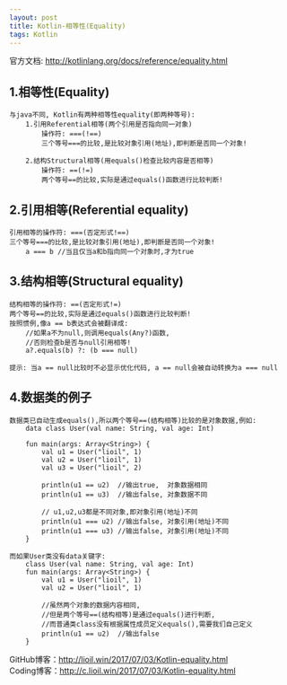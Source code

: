 ```yaml
---
layout: post
title: Kotlin-相等性(Equality)
tags: Kotlin
---
```

官方文档: http://kotlinlang.org/docs/reference/equality.html

## 1.相等性(Equality)
    与java不同, Kotlin有两种相等性equality(即两种等号):
        1.引用Referential相等(两个引用是否指向同一对象)
            操作符: ===(!==)
            三个等号===的比较,是比较对象引用(地址),即判断是否同一个对象!

        2.结构Structural相等(用equals()检查比较内容是否相等)
            操作符: ==(!=)
            两个等号==的比较,实际是通过equals()函数进行比较判断!

## 2.引用相等(Referential equality)
    引用相等的操作符: ===(否定形式!==)
    三个等号===的比较,是比较对象引用(地址),即判断是否同一个对象!
        a === b //当且仅当a和b指向同一个对象时,才为true

## 3.结构相等(Structural equality)
    结构相等的操作符: ==(否定形式!=)
    两个等号==的比较,实际是通过equals()函数进行比较判断!
    按照惯例,像a == b表达式会被翻译成:
        //如果a不为null,则调用equals(Any?)函数,
        //否则检查b是否与null引用相等!
        a?.equals(b) ?: (b === null)
    
    提示: 当a == null比较时不必显示优化代码, a == null会被自动转换为a === null

## 4.数据类的例子
    数据类已自动生成equals(),所以两个等号==(结构相等)比较的是对象数据,例如:
        data class User(val name: String, val age: Int)

        fun main(args: Array<String>) {
            val u1 = User("lioil", 1)
            val u2 = User("lioil", 1)
            val u3 = User("lioil", 2)

            println(u1 == u2)  //输出true,  对象数据相同
            println(u1 == u3)  //输出false, 对象数据不同

            // u1,u2,u3都是不同对象,即对象引用(地址)不同
            println(u1 === u2) //输出false, 对象引用(地址)不同
            println(u1 === u3) //输出false, 对象引用(地址)不同
        }

    而如果User类没有data关键字:
        class User(val name: String, val age: Int)
        fun main(args: Array<String>) {
            val u1 = User("lioil", 1)
            val u2 = User("lioil", 1)

            //虽然两个对象的数据内容相同,
            //但是两个等号==(结构相等)是通过equals()进行判断,
            //而普通类class没有根据属性成员定义equals(),需要我们自己定义
            println(u1 == u2)  //输出false           
        }

GitHub博客：http://lioil.win/2017/07/03/Kotlin-equality.html   
Coding博客：http://c.lioil.win/2017/07/03/Kotlin-equality.html